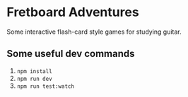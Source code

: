 # Fretboard Adventures

Some interactive flash-card style games for studying guitar.

## Some useful dev commands

1. `npm install`
1. `npm run dev`
1. `npm run test:watch`
